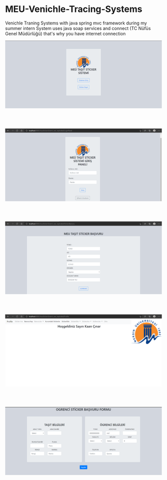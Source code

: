 # MEU-Venichle-Tracing-Systems
Venichle Traning Systems with java spring mvc framework during my summer intern
System uses java soap services and connect (TC Nüfüs Genel Müdürlüğü) that's why you have internet connection

<img src="Sample1.PNG">

<br><br>

<img src="Sample2.PNG">

<br><br>

<img src="Sample3.PNG">

<br><br>

<img src="Sample4.PNG">

<br><br>

<img src="Sample5.PNG">

